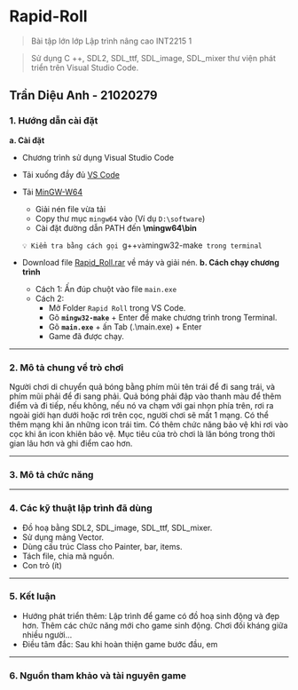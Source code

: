 # Rapid-Roll
> Bài tập lớn lớp Lập trình nâng cao INT2215 1

> Sử dụng C ++, SDL2, SDL_ttf, SDL_image, SDL_mixer thư viện phát triển trên Visual Studio Code.
## Trần Diệu Anh - 21020279

### 1. Hướng dẫn cài đặt
  **a. Cài đặt**
  - Chương trình sử dụng Visual Studio Code
  - Tải xuống đầy đủ [VS Code](https://code.visualstudio.com/download)
  - Tải [MinGW-W64](https://sourceforge.net/projects/mingw-w64/files/Toolchains%20targetting%20Win64/Personal%20Builds/mingw-builds/7.3.0/threads-win32/seh/x86_64-7.3.0-release-win32-seh-rt_v5-rev0.7z)
	* Giải nén file vừa tải			
	* Copy thư mục `mingw64` vào **<ROOTDIR>** (Ví dụ `D:\software`)
	* Cài đặt đường dẫn PATH đến **<ROOTDIR>\mingw64\bin**
	
	`💡 Kiểm tra bằng cách gọi `g++` và `mingw32-make` trong terminal`
  - Download file [Rapid_Roll.rar](https://github.com/AnhDieuTran/Rapid_Roll/raw/main/Rapid_Roll.rar) về máy và giải nén.
  **b. Cách chạy chương trình**
	* Cách 1: Ấn đúp chuột vào file `main.exe`
	* Cách 2: 
		+ Mở Folder `Rapid Roll` trong VS Code.
    	+ Gõ **`mingw32-make`** + Enter để make chương trình trong Terminal.
    	+ Gõ **`main.exe`** + ấn Tab (.\main.exe) + Enter
    	+ Game đã được chạy. 
***
### 2. Mô tả chung về trò chơi
  Người chơi di chuyển quả bóng bằng phím mũi tên trái để đi sang trái, và phím mũi phải để đi sang phải. Quả bóng phải đập vào thanh màu để thêm điểm và đi tiếp, nếu không, nếu nó va chạm với gai nhọn phía trên, rơi ra ngoài giới hạn dưới hoặc rơi trên cọc, người chơi sẽ mất 1 mạng. 
  Có thể thêm mạng khi ăn những icon trái tim. Có thêm chức năng bảo vệ khi rơi vào cọc khi ăn icon khiên bảo vệ.
  Mục tiêu của trò chơi là lăn bóng trong thời gian lâu hơn và ghi điểm cao hơn.
***
### 3. Mô tả chức năng

***
### 4. Các kỹ thuật lập trình đã dùng
  - Đồ hoạ bằng SDL2, SDL_image, SDL_ttf, SDL_mixer.
  - Sử dụng mảng Vector. 
  - Dùng cấu trúc Class cho Painter, bar, items.
  - Tách file, chia mã nguồn.
  - Con trỏ (ít)
***
### 5. Kết luận
  - Hướng phát triển thêm: Lập trình để game có đồ hoạ sinh động và đẹp hơn. Thêm các chức năng mới cho game sinh động. Chơi đối kháng giữa nhiều người...
  - Điều tâm đắc: Sau khi hoàn thiện game bước đầu, em 
***
### 6. Nguồn tham khảo và tài nguyên game
